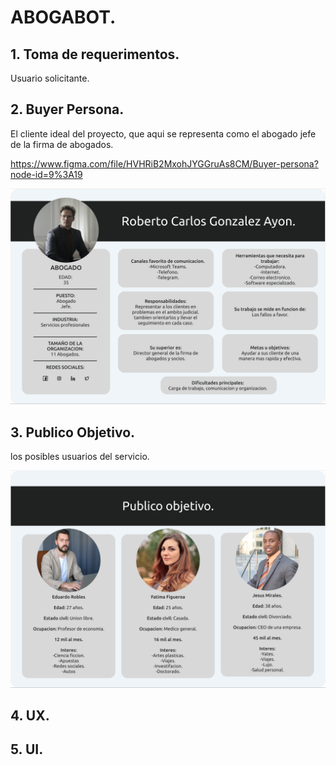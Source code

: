 # ABOGABOT.

## **1. Toma de requerimentos.**
Usuario solicitante.
## **2. Buyer Persona.**
El cliente ideal del proyecto, que aqui se representa como el abogado jefe de la firma de abogados.

https://www.figma.com/file/HVHRiB2MxohJYGGruAs8CM/Buyer-persona?node-id=9%3A19

![Buyer Persona](./Imagenes/Buyer_Persona.PNG)

## **3. Publico Objetivo.**

los posibles usuarios del servicio.

![Buyer Persona](./Imagenes/publico_objetivo.PNG)
## **4. UX.**

## **5. UI.**
